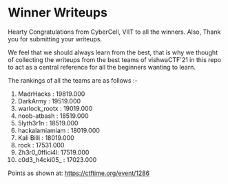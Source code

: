 # Winner Writeups

Hearty Congratulations from CyberCell, VIIT to all the winners. Also, Thank you for submitting your writeups. 

We feel that we should always learn from the best, that is why we thought of collecting the writeups from the best teams of vishwaCTF'21 in this repo to act as a central reference for all the beginners wanting to learn.

The rankings of all the teams are as follows :- 
1. MadrHacks      :  	19819.000
2. DarkArmy       :   19519.000
3. warlock_rootx  :  	19019.000
4. noob-atbash    :  	18519.000
5. 5lyth3r1n      :  	18519.000
6. hackalamiamiam :  	18019.000
7. Kali Billi     :  	18019.000
8. rock           : 	17531.000
9. 	Zh3r0_0ffici4l: 	17519.000
10. c0d3_h4cki05_ : 	17023.000

Points as shown at:   https://ctftime.org/event/1286
